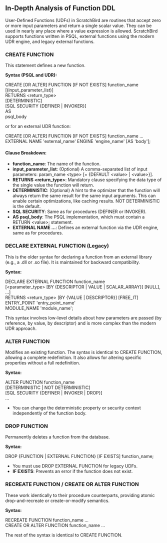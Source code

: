 ## **In-Depth Analysis of Function DDL**

User-Defined Functions (UDFs) in ScratchBird are routines that accept zero or more input parameters and return a single scalar value. They can be used in nearly any place where a value expression is allowed. ScratchBird supports functions written in PSQL, external functions using the modern UDR engine, and legacy external functions.

### **CREATE FUNCTION**

This statement defines a new function.

**Syntax (PSQL and UDR):**

CREATE \[OR ALTER\] FUNCTION \[IF NOT EXISTS\] function\_name  
    \[(input\_parameter\_list)\]  
    RETURNS \<return\_type\>  
    \[DETERMINISTIC\]  
    \[SQL SECURITY {DEFINER | INVOKER}\]  
    AS  
      psql\_body

or for an external UDR function:

CREATE \[OR ALTER\] FUNCTION \[IF NOT EXISTS\] function\_name ...  
    EXTERNAL NAME 'external\_name' ENGINE 'engine\_name' \[AS 'body'\];

#### **Clause Breakdown:**

* **function\_name**: The name of the function.  
* **input\_parameter\_list**: (Optional) A comma-separated list of input parameters: param\_name \<type\> \[= {DEFAULT \<value\> | \<value\>}\].  
* **RETURNS \<return\_type\>**: Mandatory clause specifying the data type of the single value the function will return.  
* **DETERMINISTIC**: (Optional) A hint to the optimizer that the function will always return the same result for the same input arguments. This can enable certain optimizations, like caching results. NOT DETERMINISTIC is the default.  
* **SQL SECURITY**: Same as for procedures (DEFINER or INVOKER).  
* **AS psql\_body**: The PSQL implementation, which must contain a RETURN \<value\>; statement.  
* **EXTERNAL NAME ...**: Defines an external function via the UDR engine, same as for procedures.

### **DECLARE EXTERNAL FUNCTION (Legacy)**

This is the older syntax for declaring a function from an external library (e.g., a .dll or .so file). It is maintained for backward compatibility.

**Syntax:**

DECLARE EXTERNAL FUNCTION function\_name  
    \[\<parameter\_type\> \[BY {DESCRIPTOR | VALUE | SCALAR\_ARRAY}\] \[NULL\], ...\]  
    RETURNS \<return\_type\> \[BY {VALUE | DESCRIPTOR}\] \[FREE\_IT\]  
    ENTRY\_POINT 'entry\_point\_name'  
    MODULE\_NAME 'module\_name';

This syntax involves low-level details about how parameters are passed (by reference, by value, by descriptor) and is more complex than the modern UDR approach.

### **ALTER FUNCTION**

Modifies an existing function. The syntax is identical to CREATE FUNCTION, allowing a complete redefinition. It also allows for altering specific properties without a full redefinition.

**Syntax:**

ALTER FUNCTION function\_name  
    \[DETERMINISTIC | NOT DETERMINISTIC\]  
    \[SQL SECURITY {DEFINER | INVOKER | DROP}\]  
    ...

* You can change the deterministic property or security context independently of the function body.

### **DROP FUNCTION**

Permanently deletes a function from the database.

**Syntax:**

DROP {FUNCTION | EXTERNAL FUNCTION} \[IF EXISTS\] function\_name;

* You must use DROP EXTERNAL FUNCTION for legacy UDFs.  
* **IF EXISTS**: Prevents an error if the function does not exist.

### **RECREATE FUNCTION / CREATE OR ALTER FUNCTION**

These work identically to their procedure counterparts, providing atomic drop-and-recreate or create-or-modify semantics.

**Syntax:**

RECREATE FUNCTION function\_name ...  
CREATE OR ALTER FUNCTION function\_name ...

The rest of the syntax is identical to CREATE FUNCTION.